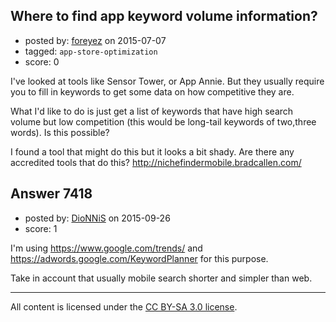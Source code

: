 ## Where to find app keyword volume information?

- posted by: [foreyez](https://stackexchange.com/users/94306/foreyez) on 2015-07-07
- tagged: `app-store-optimization`
- score: 0

I've looked at tools like Sensor Tower, or App Annie. But they usually require you to fill in keywords to get some data on how competitive they are.

What I'd like to do is just get a list of keywords that have high search volume but low competition (this would be long-tail keywords of two,three words). Is this possible?

I found a tool that might do this but it looks a bit shady. Are there any accredited tools that do this?
http://nichefindermobile.bradcallen.com/


## Answer 7418

- posted by: [DioNNiS](https://stackexchange.com/users/447119/dionnis) on 2015-09-26
- score: 1

I'm using https://www.google.com/trends/ and https://adwords.google.com/KeywordPlanner for this purpose.

Take in account that usually mobile search shorter and simpler than web.



---

All content is licensed under the [CC BY-SA 3.0 license](https://creativecommons.org/licenses/by-sa/3.0/).
